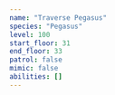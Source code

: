 ```yaml
---
name: "Traverse Pegasus"
species: "Pegasus"
level: 100
start_floor: 31
end_floor: 33
patrol: false
mimic: false
abilities: []
---
```

